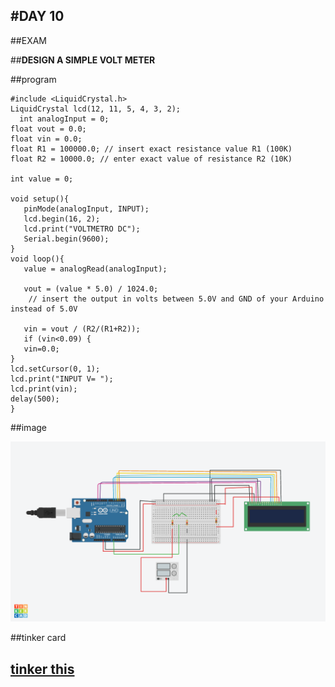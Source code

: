 #DAY 10
---
##EXAM 

##**DESIGN A SIMPLE VOLT METER**

##program

```
#include <LiquidCrystal.h>
LiquidCrystal lcd(12, 11, 5, 4, 3, 2);  
  int analogInput = 0;
float vout = 0.0;
float vin = 0.0;
float R1 = 100000.0; // insert exact resistance value R1 (100K)
float R2 = 10000.0; // enter exact value of resistance R2 (10K)

int value = 0;

void setup(){
   pinMode(analogInput, INPUT);
   lcd.begin(16, 2);
   lcd.print("VOLTMETRO DC");
   Serial.begin(9600);
}
void loop(){
   value = analogRead(analogInput);
   
   vout = (value * 5.0) / 1024.0; 
    // insert the output in volts between 5.0V and GND of your Arduino instead of 5.0V
   
   vin = vout / (R2/(R1+R2)); 
   if (vin<0.09) {
   vin=0.0;
} 
lcd.setCursor(0, 1);
lcd.print("INPUT V= ");
lcd.print(vin);
delay(500);
}
```

##image

![display](https://github.com/shabeeba2003/assignment/blob/main/Fantabulous%20Wolt-Rottis.png)

##tinker card

[tinker this](https://www.tinkercad.com/things/2UZrJyXris0-fantabulous-wolt-rottis/editel?tenant=circuits)
-----
